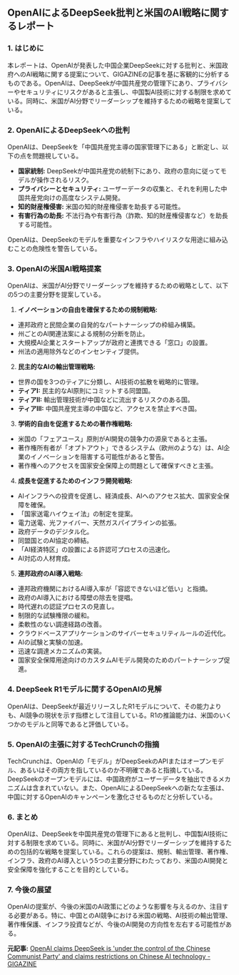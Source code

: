## OpenAIによるDeepSeek批判と米国のAI戦略に関するレポート

### 1. はじめに

本レポートは、OpenAIが発表した中国企業DeepSeekに対する批判と、米国政府へのAI戦略に関する提案について、GIGAZINEの記事を基に客観的に分析するものである。OpenAIは、DeepSeekが中国共産党の管理下にあり、プライバシーやセキュリティにリスクがあると主張し、中国製AI技術に対する制限を求めている。同時に、米国がAI分野でリーダーシップを維持するための戦略を提案している。

### 2. OpenAIによるDeepSeekへの批判

OpenAIは、DeepSeekを「中国共産党主導の国家管理下にある」と断定し、以下の点を問題視している。

* **国家統制:** DeepSeekが中国共産党の統制下にあり、政府の意向に従ってモデルが操作されるリスク。
* **プライバシーとセキュリティ:** ユーザーデータの収集と、それを利用した中国共産党向けの高度なシステム開発。
* **知的財産権侵害:** 米国の知的財産権侵害を助長する可能性。
* **有害行為の助長:** 不法行為や有害行為（詐欺、知的財産権侵害など）を助長する可能性。

OpenAIは、DeepSeekのモデルを重要なインフラやハイリスクな用途に組み込むことの危険性を警告している。

### 3. OpenAIの米国AI戦略提案

OpenAIは、米国がAI分野でリーダーシップを維持するための戦略として、以下の5つの主要分野を提案している。

1. **イノベーションの自由を確保するための規制戦略:**
 * 連邦政府と民間企業の自発的なパートナーシップの枠組み構築。
 * 州ごとのAI関連法案による規制の分断を防止。
 * 大規模AI企業とスタートアップが政府と連携できる「窓口」の設置。
 * 州法の適用除外などのインセンティブ提供。
2. **民主的なAIの輸出管理戦略:**
 * 世界の国を3つのティアに分類し、AI技術の拡散を戦略的に管理。
 * **ティアI:** 民主的なAI原則にコミットする同盟国。
 * **ティアII:** 輸出管理技術が中国などに流出するリスクのある国。
 * **ティアIII:** 中国共産党主導の中国など、アクセスを禁止すべき国。
3. **学術的自由を促進するための著作権戦略:**
 * 米国の「フェアユース」原則がAI開発の競争力の源泉であると主張。
 * 著作権所有者が「オプトアウト」できるシステム（欧州のような）は、AI企業のイノベーションを阻害する可能性があると警告。
 * 著作権へのアクセスを国家安全保障上の問題として確保すべきと主張。
4. **成長を促進するためのインフラ開発戦略:**
 * AIインフラへの投資を促進し、経済成長、AIへのアクセス拡大、国家安全保障を確保。
 * 「国家送電ハイウェイ法」の制定を提案。
 * 電力送電、光ファイバー、天然ガスパイプラインの拡張。
 * 政府データのデジタル化。
 * 同盟国とのAI協定の締結。
 * 「AI経済特区」の設置による許認可プロセスの迅速化。
 * AI対応の人材育成。
5. **連邦政府のAI導入戦略:**
 * 連邦政府機関におけるAI導入率が「容認できないほど低い」と指摘。
 * 政府のAI導入における障壁の除去を提唱。
 * 時代遅れの認証プロセスの見直し。
 * 制限的な試験権限の緩和。
 * 柔軟性のない調達経路の改善。
 * クラウドベースアプリケーションのサイバーセキュリティルールの近代化。
 * AIの試験と実験の加速。
 * 迅速な調達メカニズムの実装。
 * 国家安全保障用途向けのカスタムAIモデル開発のためのパートナーシップ促進。

### 4. DeepSeek R1モデルに関するOpenAIの見解

OpenAIは、DeepSeekが最近リリースしたR1モデルについて、その能力よりも、AI競争の現状を示す指標として注目している。R1の推論能力は、米国のいくつかのモデルと同等であると評価している。

### 5. OpenAIの主張に対するTechCrunchの指摘

TechCrunchは、OpenAIの「モデル」がDeepSeekのAPIまたはオープンモデル、あるいはその両方を指しているのか不明確であると指摘している。DeepSeekのオープンモデルには、中国政府がユーザーデータを抽出できるメカニズムは含まれていない。また、OpenAIによるDeepSeekへの新たな主張は、中国に対するOpenAIのキャンペーンを激化させるものだと分析している。

### 6. まとめ

OpenAIは、DeepSeekを中国共産党の管理下にあると批判し、中国製AI技術に対する制限を求めている。同時に、米国がAI分野でリーダーシップを維持するための包括的な戦略を提案している。これらの提案は、規制、輸出管理、著作権、インフラ、政府のAI導入という5つの主要分野にわたっており、米国のAI開発と安全保障を強化することを目的としている。

### 7. 今後の展望

OpenAIの提案が、今後の米国のAI政策にどのような影響を与えるのか、注目する必要がある。特に、中国とのAI競争における米国の戦略、AI技術の輸出管理、著作権保護、インフラ投資などが、今後のAI開発の方向性を左右する可能性がある。


**元記事:** [OpenAI claims DeepSeek is 'under the control of the Chinese Communist Party' and claims restrictions on Chinese AI technology - GIGAZINE](https://gigazine.net/gsc_news/en/20250314-openai-called-deepseek-stake-controlled/)